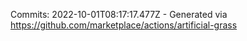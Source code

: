 Commits: 2022-10-01T08:17:17.477Z - Generated via https://github.com/marketplace/actions/artificial-grass
<br>
